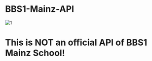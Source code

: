 # BBS1-Mainz-API

![1](https://github.com/as-squirrel/BBS1-Mainz-API/assets/114065413/d81066cc-ef0d-401b-ace8-1db4b8ad319e)


# This is NOT an official API of BBS1 Mainz School!
